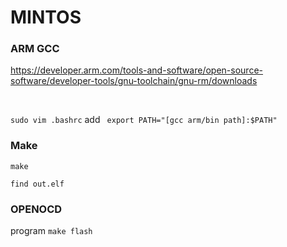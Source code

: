 # MINTOS

### ARM GCC
https://developer.arm.com/tools-and-software/open-source-software/developer-tools/gnu-toolchain/gnu-rm/downloads

<br>

`sudo vim .bashrc`
add ` export PATH="[gcc arm/bin path]:$PATH"`


### Make
`make` 

`find out.elf`

### OPENOCD


program `make flash`

